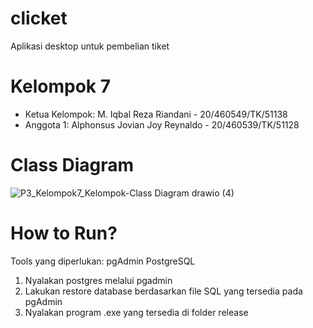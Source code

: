 # clicket
Aplikasi desktop untuk pembelian tiket

# Kelompok 7
- Ketua Kelompok: M. Iqbal Reza Riandani - 20/460549/TK/51138 <br />
- Anggota 1: Alphonsus Jovian Joy Reynaldo - 20/460539/TK/51128

# Class Diagram
![P3_Kelompok7_Kelompok-Class Diagram drawio (4)](https://user-images.githubusercontent.com/55451337/189598499-ceedc6fd-e058-4d9d-9d6a-e0e183f20e54.png)

# How to Run?
Tools yang diperlukan: pgAdmin PostgreSQL
1. Nyalakan postgres melalui pgadmin
3. Lakukan restore database berdasarkan file SQL yang tersedia pada pgAdmin
4. Nyalakan program .exe yang tersedia di folder release
